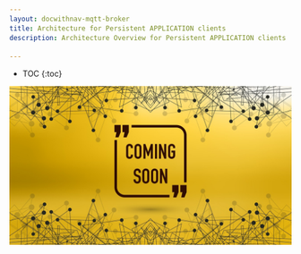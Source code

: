 ```yaml
---
layout: docwithnav-mqtt-broker
title: Architecture for Persistent APPLICATION clients
description: Architecture Overview for Persistent APPLICATION clients

---
```


* TOC
{:toc}

![image](/images/coming-soon.jpg)
